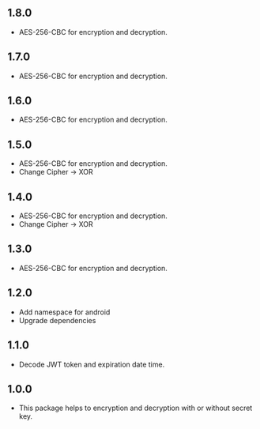 ## 1.8.0

* AES-256-CBC for encryption and decryption.

## 1.7.0

* AES-256-CBC for encryption and decryption.

## 1.6.0

* AES-256-CBC for encryption and decryption.

## 1.5.0

* AES-256-CBC for encryption and decryption.
* Change Cipher -> XOR

## 1.4.0

* AES-256-CBC for encryption and decryption.
* Change Cipher -> XOR

## 1.3.0

* AES-256-CBC for encryption and decryption.

## 1.2.0

* Add namespace for android
* Upgrade dependencies

## 1.1.0

* Decode JWT token and expiration date time.

## 1.0.0

* This package helps to encryption and decryption with or without secret key.
